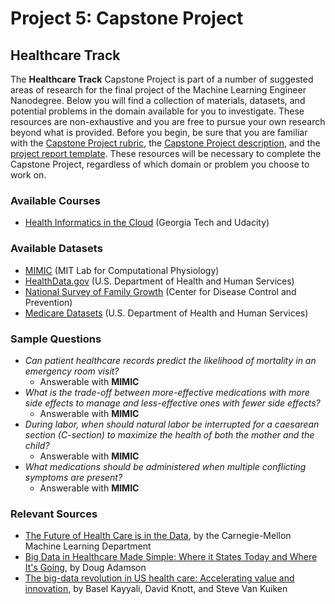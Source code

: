 # Project 5: Capstone Project
## Healthcare Track

The **Healthcare Track** Capstone Project is part of a number of suggested areas of research for the final project of the Machine Learning Engineer Nanodegree. Below you will find a collection of materials, datasets, and potential problems in the domain available for you to investigate. These resources are non-exhaustive and you are free to pursue your own research beyond what is provided. Before you begin, be sure that you are familiar with the [Capstone Project rubric](https://review.udacity.com/#!/rubrics/108/view), the [Capstone Project description](https://github.com/udacity/Project-Descriptions-for-Review/blob/master/Machine-Learning/Capstone%20Project/Capstone%20Project.md), and the [project report template](https://github.com/udacity/machine-learning/blob/master/projects/capstone/project_report_template.md). These resources will be necessary to complete the Capstone Project, regardless of which domain or problem you choose to work on.

### Available Courses 

- [Health Informatics in the Cloud](https://www.udacity.com/course/health-informatics-in-the-cloud--ud809) (Georgia Tech and Udacity)

### Available Datasets
- [MIMIC](https://mimic.physionet.org/) (MIT Lab for Computational Physiology)
- [HealthData.gov](http://www.healthdata.gov/dataset) (U.S. Department of Health and Human Services)
- [National Survey of Family Growth](http://www.cdc.gov/nchs/nsfg/about_nsfg.htm) (Center for Disease Control and Prevention)
- [Medicare Datasets](https://data.medicare.gov/data/hospital-compare) (U.S. Department of Health and Human Services)

### Sample Questions
- *Can patient healthcare records predict the likelihood of mortality in an emergency room visit?*
  - Answerable with **MIMIC**
- *What is the trade-off between more-effective medications with more side effects to manage and less-effective ones with fewer side effects?*
  - Answerable with **MIMIC**
- *During labor, when should natural labor be interrupted for a caesarean section (C-section) to maximize the health of both the mother and the child?*
  - Answerable with **MIMIC**
- *What medications should be administered when multiple conflicting symptoms are present?*
  - Answerable with **MIMIC**

### Relevant Sources
- [The Future of Health Care is in the Data](https://www.ml.cmu.edu/news/health-data-alliance-center.html), by the Carnegie-Mellon Machine Learning Department
- [Big Data in Healthcare Made Simple: Where it States Today and Where It's Going](https://www.healthcatalyst.com/big-data-in-healthcare-made-simple), by Doug Adamson
- [The big-data revolution in US health care: Accelerating value and innovation](http://www.mckinsey.com/industries/healthcare-systems-and-services/our-insights/the-big-data-revolution-in-us-health-care), by Basel Kayyali, David Knott, and Steve Van Kuiken